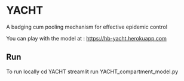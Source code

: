 # YACHT
A badging cum pooling mechanism for effective epidemic control

You can play with the model at : https://hb-yacht.herokuapp.com

## Run
To run locally
  cd YACHT
  streamlit run YACHT_compartment_model.py
